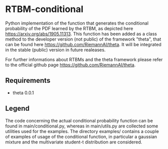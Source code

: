 
# RTBM-conditional 




Python implementation of the function that generates the conditional probability
of the PDF learned by the RTBM, as depicted here https://arxiv.org/abs/1905.11313.
This function has been added as a class method to the developer version (not public)
of the framework "theta", that can be found here https://github.com/RiemannAI/theta.
It will be integrated in the stable (public) version in future realeases.

For further informations about RTBMs and the theta framework please refer to the
official github page https://github.com/RiemannAI/theta.



## Requirements

- theta 0.0.1


## Legend


The code concerning the actual conditional probability function can be found in
main/conditional.py, whereas in main/utils.py are collected some utilities used
for the examples.
The directory examples/ contains a couple of examples of usage of the conditional
function, in particular a gaussian mixture and the multivariate student-t distribution
are considered.